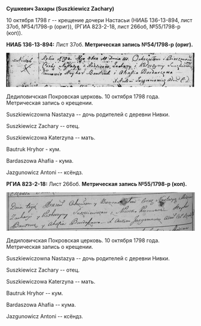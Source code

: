 **Сушкевич Захары (Suszkiewicz Zachary)**

10 октября 1798 г -- крещение дочери Настасьи (НИАБ 136-13-894, лист
37об, №54/1798-р (ориг)), (РГИА 823-2-18, лист 266об, №55/1798-р (коп)).

**НИАБ 136-13-894:** Лист 37об. **Метрическая запись №54/1798-р
(ориг).**

![](./media/6e4b53d497b5f04f16577e5287719f341a0818f8.png)

Дедиловичская Покровская церковь. 10 октября 1798 года. Метрическая
запись о крещении.

Suszkiewiczowna Nastazya -- дочь родителей с деревни Нивки.

Suszkiewicz Zachary -- отец.

Suszkiewiczowa Katerzyna -- мать.

Bautruk Hryhor - кум.

Bardaszowa Ahafia - кума.

Jazgunowicz Antoni -- ксёндз.

**РГИА 823-2-18:** Лист 266об. **Метрическая запись №55/1798-р (коп).**

![](./media/3f19ce69b0ed09346dfc99793ec3b2e038d9a578.png)

Дедиловичская Покровская церковь. 10 октября 1798 года. Метрическая
запись о крещении.

Suszkiewiczowna Nastazya -- дочь родителей с деревни Нивки.

Suszkiewicz Zachary -- отец.

Suszkiewiczowa Katerzyna -- мать.

Bautruk Hryhor -- кум.

Bardaszowa Ahafia -- кума.

Jazgunowicz Antoni -- ксёндз.

